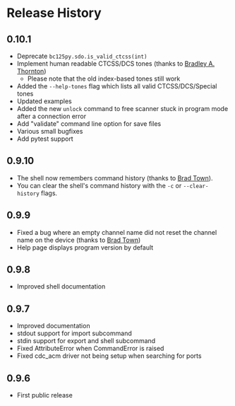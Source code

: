 # Release History

## 0.10.1

* Deprecate `bc125py.sdo.is_valid_ctcss(int)`
* Implement human readable CTCSS/DCS tones (thanks to [Bradley A. Thornton](https://github.com/cidrblock))
	* Please note that the old index-based tones still work
* Added the `--help-tones` flag which lists all valid CTCSS/DCS/Special tones
* Updated examples
* Added the new `unlock` command to free scanner stuck in program mode after a connection error
* Add "validate" command line option for save files
* Various small bugfixes
* Add pytest support

## 0.9.10

* The shell now remembers command history (thanks to [Brad Town](https://github.com/townba)).
* You can clear the shell's command history with the `-c` or `--clear-history` flags.

## 0.9.9

* Fixed a bug where an empty channel name did not reset the channel name on the device (thanks to [Brad Town](https://github.com/townba))
* Help page displays program version by default

## 0.9.8

* Improved shell documentation

## 0.9.7

* Improved documentation
* stdout support for import subcommand
* stdin support for export and shell subcommand
* Fixed AttributeError when CommandError is raised
* Fixed cdc_acm driver not being setup when searching for ports

## 0.9.6

* First public release